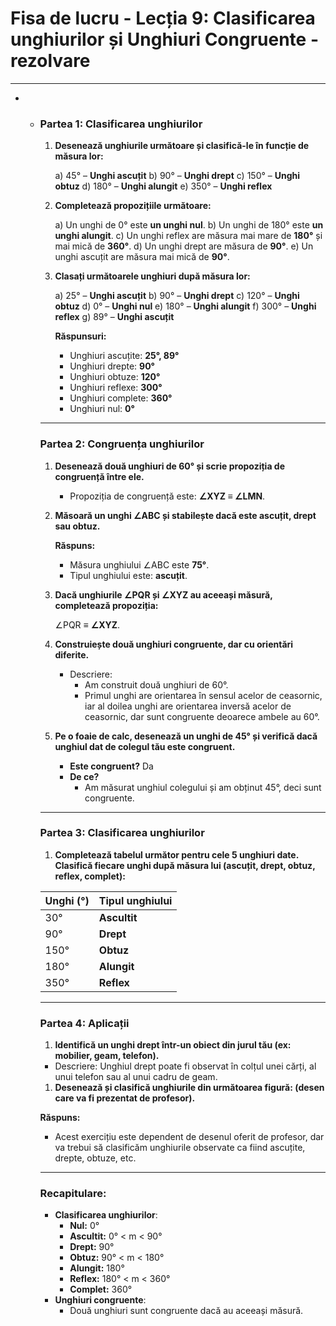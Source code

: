 # **Fisa de lucru - Lecția 9: Clasificarea unghiurilor și Unghiuri Congruente** -rezolvare

------

- - ### **Partea 1: Clasificarea unghiurilor**

    1. **Desenează unghiurile următoare și clasifică-le în funcție de măsura lor:**

       a) 45° – **Unghi ascuțit**
        b) 90° – **Unghi drept**
        c) 150° – **Unghi obtuz**
        d) 180° – **Unghi alungit**
        e) 350° – **Unghi reflex**

    2. **Completează propozițiile următoare:**

       a) Un unghi de 0° este **un unghi nul**.
        b) Un unghi de 180° este **un unghi alungit**.
        c) Un unghi reflex are măsura mai mare de **180°** și mai mică de **360°**.
        d) Un unghi drept are măsura de **90°**.
        e) Un unghi ascuțit are măsura mai mică de **90°**.

    3. **Clasați următoarele unghiuri după măsura lor:**

       a) 25° – **Unghi ascuțit**
        b) 90° – **Unghi drept**
        c) 120° – **Unghi obtuz**
        d) 0° – **Unghi nul**
        e) 180° – **Unghi alungit**
        f) 300° – **Unghi reflex**
        g) 89° – **Unghi ascuțit**

       **Răspunsuri:**

       - Unghiuri ascuțite: **25°, 89°**
       - Unghiuri drepte: **90°**
       - Unghiuri obtuze: **120°**
       - Unghiuri reflexe: **300°**
       - Unghiuri complete: **360°**
       - Unghiuri nul: **0°**

    ------

    ### **Partea 2: Congruența unghiurilor**

    1. **Desenează două unghiuri de 60° și scrie propoziția de congruență între ele.**

       - Propoziția de congruență este: **∠XYZ ≡ ∠LMN**.

    2. **Măsoară un unghi ∠ABC și stabilește dacă este ascuțit, drept sau obtuz.**

       **Răspuns:**

       - Măsura unghiului ∠ABC este **75°**.
       - Tipul unghiului este: **ascuțit**.

    3. **Dacă unghiurile ∠PQR și ∠XYZ au aceeași măsură, completează propoziția:**

       ∠PQR ≡ **∠XYZ**.

    4. **Construiește două unghiuri congruente, dar cu orientări diferite.**

       - Descriere:
         - Am construit două unghiuri de 60°.
         - Primul unghi are orientarea în sensul acelor de ceasornic, iar al doilea unghi are orientarea inversă acelor de ceasornic, dar sunt congruente deoarece ambele au 60°.

    5. **Pe o foaie de calc, desenează un unghi de 45° și verifică dacă unghiul dat de colegul tău este congruent.**

       - **Este congruent?** Da
       - **De ce?**
         - Am măsurat unghiul colegului și am obținut 45°, deci sunt congruente.

    ------

    ### **Partea 3: Clasificarea unghiurilor**

    1. **Completează tabelul următor pentru cele 5 unghiuri date. Clasifică fiecare unghi după măsura lui (ascuțit, drept, obtuz, reflex, complet):**

    | Unghi (°) | Tipul unghiului |
    | --------- | --------------- |
    | 30°       | **Ascultit**    |
    | 90°       | **Drept**       |
    | 150°      | **Obtuz**       |
    | 180°      | **Alungit**     |
    | 350°      | **Reflex**      |

    

    ------

    ### **Partea 4: Aplicații**

    1. **Identifică un unghi drept într-un obiect din jurul tău (ex: mobilier, geam, telefon).**

    - Descriere: Unghiul drept poate fi observat în colțul unei cărți, al unui telefon sau al unui cadru de geam.

    1. **Desenează și clasifică unghiurile din următoarea figură: (desen care va fi prezentat de profesor).**

    **Răspuns:**

    - Acest exercițiu este dependent de desenul oferit de profesor, dar va trebui să clasificăm unghiurile observate ca fiind ascuțite, drepte, obtuze, etc.

    ------

    ### **Recapitulare:**

    - **Clasificarea unghiurilor**:
      - **Nul:** 0°
      - **Ascultit:** 0° < m < 90°
      - **Drept:** 90°
      - **Obtuz:** 90° < m < 180°
      - **Alungit:** 180°
      - **Reflex:** 180° < m < 360°
      - **Complet:** 360°
    - **Unghiuri congruente**:
      - Două unghiuri sunt congruente dacă au aceeași măsură.

